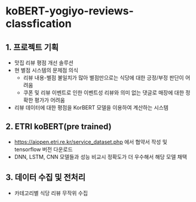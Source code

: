 # koBERT-yogiyo-reviews-classfication

## 1. 프로젝트 기획
 - 맛집 리뷰 평점 개선 솔루션
 - 현 별점 시스템의 문제점 의식
    - 리뷰 내용-별점 불일치가 많아 별점만으로는 식당에 대한 긍정/부정 판단이 어려움
    - 쿠폰 및 리뷰 이벤트로 인한 이벤트성 리뷰와 의미 없는 댓글로 매장에 대한 정확한 평가가 어려움
 - 리뷰 데이터에 대한 평점을 KorBERT 모델을 이용하여 계산하는 시스템
 
## 2. ETRI koBERT(pre trained)
 - https://aiopen.etri.re.kr/service_dataset.php 에서 협약서 작성 및 tensorflow 버전 다운로드
 - DNN, LSTM, CNN 모델들과 성능 비교시 정확도가 더 우수해서 해당 모델 채택

## 3. 데이터 수집 및 전처리
 - 카테고리별 식당 리뷰 무작위 수집
 
